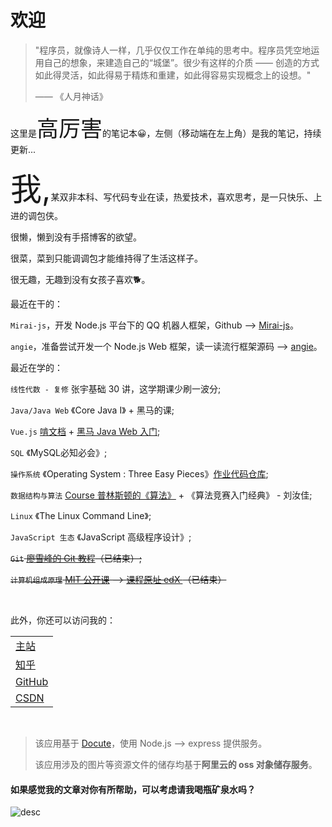 ﻿# 欢迎

> "程序员，就像诗人一样，几乎仅仅工作在单纯的思考中。程序员凭空地运用自己的想象，来建造自己的“城堡”。很少有这样的介质 —— 创造的方式如此得灵活，如此得易于精炼和重建，如此得容易实现概念上的设想。"
>
> —— 《人月神话》

这里是<span style="font-size:35px;">高厉害</span>的笔记本😀，左侧（移动端在左上角）是我的笔记，持续更新...

<span style="font-size:50px;">我,</span>某双非本科、写代码专业在读，热爱技术，喜欢思考，是一只快乐、上进的调包侠。

很懒，懒到没有手搭博客的欲望。

很菜，菜到只能调调包才能维持得了生活这样子。

很无趣，无趣到没有女孩子喜欢🐕。

最近在干的：

`Mirai-js`，开发 Node.js 平台下的 QQ 机器人框架，Github --> [Mirai-js](https://github.com/Drincann/Mirai-js)。

`angie`，准备尝试开发一个 Node.js Web 框架，读一读流行框架源码 --> [angie](https://github.com/Drincann/angie)。

最近在学的：

`线性代数 - 复修` 张宇基础 30 讲，这学期课少刷一波分;

`Java/Java Web` 《Core Java I》 + 黑马的课;

`Vue.js` [啃文档](https://cn.vuejs.org/v2/guide/) + [黑马 Java Web 入门](https://www.bilibili.com/video/BV1mE411h7Co);

`SQL` 《MySQL必知必会》;

`操作系统` 《Operating System : Three Easy Pieces》[作业代码仓库](https://github.com/Drincann/ostep-homework);

`数据结构与算法` [Course 普林斯顿的《算法》](https://www.coursera.org/learn/algorithms-part1/home/welcome) + 《算法竞赛入门经典》 - 刘汝佳;

`Linux` 《The Linux Command Line》;

`JavaScript 生态` 《JavaScript 高级程序设计》;

~~`Git` [廖雪峰的 Git 教程](https://www.liaoxuefeng.com/wiki/896043488029600)（已结束）;~~

~~`计算机组成原理` [MIT 公开课](https://www.bilibili.com/video/BV1gk4y1B7VE) --> [课程原址 edX ](https://courses.edx.org/courses/course-v1:MITx+6.004.1x_3+3T2016/course/)（已结束）~~


<br/>

此外，你还可以访问我的：

|                                                   |
| ------------------------------------------------- |
| [主站](https://gaolihai.cool)                     |
| [知乎](https://www.zhihu.com/people/gao-jun-kang) |
| [GitHub](https://github.com/Drincann)             |
| [CSDN](https://blog.csdn.net/qq_16181837)         |

<br/>

> 该应用基于 [Docute](https://docute.org/)，使用 Node.js --> express 提供服务。
>
> 该应用涉及的图片等资源文件的储存均基于**阿里云的 oss 对象储存服务**。

#### 如果感觉我的文章对你有所帮助，可以考虑请我喝瓶矿泉水吗？

![desc](https://gaolihaiimg.oss-cn-beijing.aliyuncs.com/pay.png)

